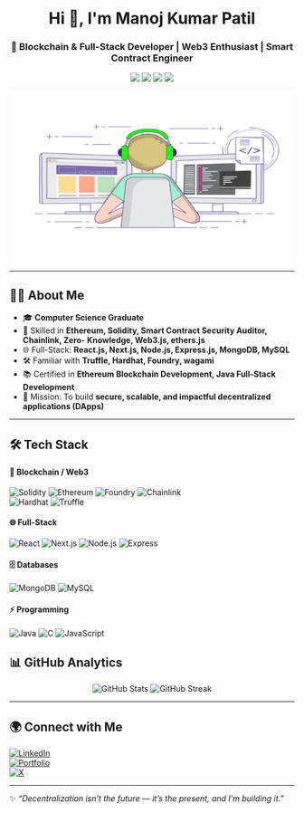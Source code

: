 <!-- Header -->
<h1 align="center">Hi 👋, I'm Manoj Kumar Patil</h1>
<h3 align="center">🚀 Blockchain & Full-Stack Developer | Web3 Enthusiast | Smart Contract Engineer</h3>

<p align="center">
  <a href="mailto:manojkumarpatil2103@gmail.com"><img src="https://img.shields.io/badge/Email-D14836?style=for-the-badge&logo=gmail&logoColor=white"></a>
  <a href="https://www.linkedin.com/in/manoj-kumar-patil-b96875202/"><img src="https://img.shields.io/badge/LinkedIn-0A66C2?style=for-the-badge&logo=linkedin&logoColor=white"></a>
  <a href="https://manojkumarpatil2103.github.io/"><img src="https://img.shields.io/badge/Portfolio-000000?style=for-the-badge&logo=vercel&logoColor=white"></a>
  <a href="https://x.com/your-handle"><img src="https://img.shields.io/badge/X-000000?style=for-the-badge&logo=x&logoColor=white"></a>
</p>

<p align= "center">
  <!-- GIF -->
<img  height="300" width="500" src="https://raw.githubusercontent.com/mikonoid/mikonoid/main/images/gifs/coder3.gif" />
</p>

---

## 👨‍💻 About Me
- 🎓 **Computer Science Graduate**  
- 🔗 Skilled in **Ethereum, Solidity, Smart Contract Security Auditor, Chainlink, Zero- Knowledge, Web3.js, ethers.js**  
- 🌐 Full-Stack: **React.js, Next.js, Node.js, Express.js, MongoDB, MySQL**  
- 🛠️ Familiar with **Truffle, Hardhat, Foundry, wagami**  
- 📚 Certified in **Ethereum Blockchain Development, Java Full-Stack Development**  
- 🎯 Mission: To build **secure, scalable, and impactful decentralized applications (DApps)**  

---

## 🛠️ Tech Stack  

#### 🔗 Blockchain / Web3
![Solidity](https://img.shields.io/badge/Solidity-363636?style=for-the-badge&logo=solidity) 
![Ethereum](https://img.shields.io/badge/Ethereum-3C3C3D?style=for-the-badge&logo=ethereum) 
![Foundry](https://img.shields.io/badge/Foundry-black?style=for-the-badge) 
![Chainlink](https://img.shields.io/badge/Chainlink-375BD2?style=for-the-badge&logo=chainlink)  
![Hardhat](https://img.shields.io/badge/Hardhat-yellow?style=for-the-badge) 
![Truffle](https://img.shields.io/badge/Truffle-3E2C2C?style=for-the-badge&logo=truffle)

#### 🌐 Full-Stack
![React](https://img.shields.io/badge/React-20232A?style=for-the-badge&logo=react) 
![Next.js](https://img.shields.io/badge/Next.js-000000?style=for-the-badge&logo=nextdotjs) 
![Node.js](https://img.shields.io/badge/Node.js-339933?style=for-the-badge&logo=node.js) 
![Express](https://img.shields.io/badge/Express.js-404D59?style=for-the-badge)

#### 🗄️ Databases
![MongoDB](https://img.shields.io/badge/MongoDB-4EA94B?style=for-the-badge&logo=mongodb) 
![MySQL](https://img.shields.io/badge/MySQL-005C84?style=for-the-badge&logo=mysql)

#### ⚡ Programming
![Java](https://img.shields.io/badge/Java-ED8B00?style=for-the-badge&logo=openjdk) 
![C](https://img.shields.io/badge/C-00599C?style=for-the-badge&logo=c) 
![JavaScript](https://img.shields.io/badge/JavaScript-F7DF1E?style=for-the-badge&logo=javascript)  


## 📊 GitHub Analytics  

<p align="center">
  <img src="https://github-readme-stats.vercel.app/api?username=manojkumarpatil2103&show_icons=true&theme=radical" alt="GitHub Stats" height="170"/>
  <img src="https://github-readme-streak-stats.herokuapp.com/?user=manojkumarpatil2103&theme=radical" alt="GitHub Streak" height="170"/>
</p>

---

## 🌍 Connect with Me  
[![LinkedIn](https://img.shields.io/badge/LinkedIn-0A66C2?style=for-the-badge&logo=linkedin&logoColor=white)](https://www.linkedin.com/in/manoj-kumar-patil-b96875202/) <br/> 
[![Portfolio](https://img.shields.io/badge/Portfolio-000000?style=for-the-badge&logo=vercel&logoColor=white)](https://manojkumarpatil2103.github.io/)  
[![X](https://img.shields.io/badge/X-000000?style=for-the-badge&logo=x&logoColor=white)](https://x.com/Manojpatil1916)   

---

✨ *“Decentralization isn’t the future — it’s the present, and I’m building it.”*  
